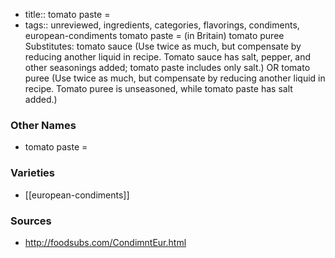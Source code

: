 - title:: tomato paste =
- tags:: unreviewed, ingredients, categories, flavorings, condiments, european-condiments
tomato paste = (in Britain) tomato puree Substitutes: tomato sauce (Use twice as much, but compensate by reducing another liquid in recipe. Tomato sauce has salt, pepper, and other seasonings added; tomato paste includes only salt.) OR tomato puree (Use twice as much, but compensate by reducing another liquid in recipe. Tomato puree is unseasoned, while tomato paste has salt added.)

### Other Names

* tomato paste =

### Varieties

* [[european-condiments]]

### Sources
* http://foodsubs.com/CondimntEur.html

